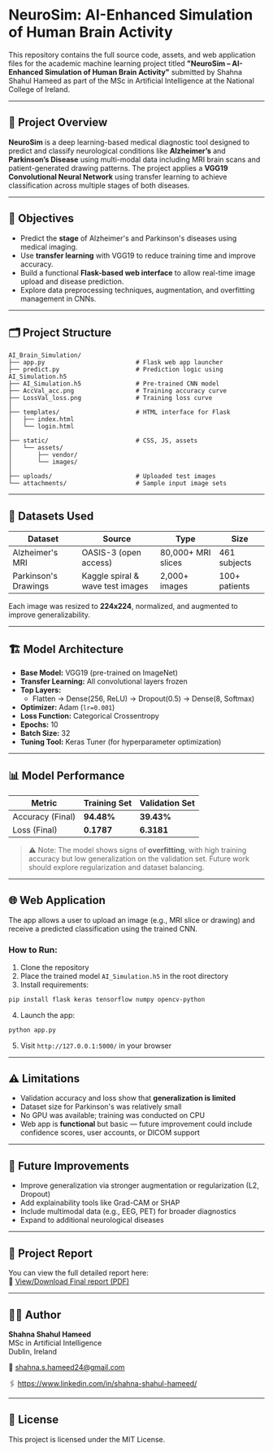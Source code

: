 
# NeuroSim: AI-Enhanced Simulation of Human Brain Activity

This repository contains the full source code, assets, and web application files for the academic machine learning project titled **"NeuroSim – AI-Enhanced Simulation of Human Brain Activity"** submitted by Shahna Shahul Hameed as part of the MSc in Artificial Intelligence at the National College of Ireland.

---

## 🧠 Project Overview

**NeuroSim** is a deep learning-based medical diagnostic tool designed to predict and classify neurological conditions like **Alzheimer’s** and **Parkinson’s Disease** using multi-modal data including MRI brain scans and patient-generated drawing patterns. The project applies a **VGG19 Convolutional Neural Network** using transfer learning to achieve classification across multiple stages of both diseases.

---

## 🎯 Objectives

- Predict the **stage** of Alzheimer's and Parkinson's diseases using medical imaging.
- Use **transfer learning** with VGG19 to reduce training time and improve accuracy.
- Build a functional **Flask-based web interface** to allow real-time image upload and disease prediction.
- Explore data preprocessing techniques, augmentation, and overfitting management in CNNs.

---

## 🗂️ Project Structure

```
AI_Brain_Simulation/
├── app.py                         # Flask web app launcher
├── predict.py                     # Prediction logic using AI_Simulation.h5
├── AI_Simulation.h5               # Pre-trained CNN model
├── AccVal_acc.png                 # Training accuracy curve
├── LossVal_loss.png               # Training loss curve
│
├── templates/                     # HTML interface for Flask
│   ├── index.html
│   └── login.html
│
├── static/                        # CSS, JS, assets
│   └── assets/
│       ├── vendor/
│       └── images/
│
├── uploads/                       # Uploaded test images
└── attachments/                   # Sample input image sets
```

---

## 🧬 Datasets Used

| Dataset           | Source                      | Type            | Size         |
|------------------|-----------------------------|------------------|--------------|
| Alzheimer's MRI  | OASIS-3 (open access)       | 80,000+ MRI slices | 461 subjects |
| Parkinson's Drawings | Kaggle spiral & wave test images | 2,000+ images | 100+ patients |

Each image was resized to **224x224**, normalized, and augmented to improve generalizability.

---

## 🏗️ Model Architecture

- **Base Model:** VGG19 (pre-trained on ImageNet)
- **Transfer Learning:** All convolutional layers frozen
- **Top Layers:**
  - Flatten → Dense(256, ReLU) → Dropout(0.5) → Dense(8, Softmax)
- **Optimizer:** Adam (`lr=0.001`)
- **Loss Function:** Categorical Crossentropy
- **Epochs:** 10
- **Batch Size:** 32
- **Tuning Tool:** Keras Tuner (for hyperparameter optimization)

---

## 📊 Model Performance

| Metric               | Training Set | Validation Set |
|----------------------|--------------|----------------|
| Accuracy (Final)     | **94.48%**   | **39.43%**     |
| Loss (Final)         | **0.1787**   | **6.3181**     |

> ⚠️ Note: The model shows signs of **overfitting**, with high training accuracy but low generalization on the validation set. Future work should explore regularization and dataset balancing.

---


## 🌐 Web Application

The app allows a user to upload an image (e.g., MRI slice or drawing) and receive a predicted classification using the trained CNN.

### How to Run:

1. Clone the repository
2. Place the trained model `AI_Simulation.h5` in the root directory  
3. Install requirements:
```bash
pip install flask keras tensorflow numpy opencv-python
```
4. Launch the app:
```bash
python app.py
```
5. Visit `http://127.0.0.1:5000/` in your browser


---

## ⚠️ Limitations

- Validation accuracy and loss show that **generalization is limited**
- Dataset size for Parkinson's was relatively small
- No GPU was available; training was conducted on CPU
- Web app is **functional** but basic — future improvement could include confidence scores, user accounts, or DICOM support

---

## 🔮 Future Improvements

- Improve generalization via stronger augmentation or regularization (L2, Dropout)
- Add explainability tools like Grad-CAM or SHAP
- Include multimodal data (e.g., EEG, PET) for broader diagnostics
- Expand to additional neurological diseases

---

## 📄 Project Report

You can view the full detailed report here:  
📘 [View/Download Final report (PDF)](FINAL-REPORT.pdf)

---

## 👩‍💻 Author

**Shahna Shahul Hameed**  
MSc in Artificial Intelligence  
Dublin, Ireland 

📧 shahna.s.hameed24@gmail.com

🖇️ https://www.linkedin.com/in/shahna-shahul-hameed/

---

## 📄 License

This project is licensed under the MIT License.
